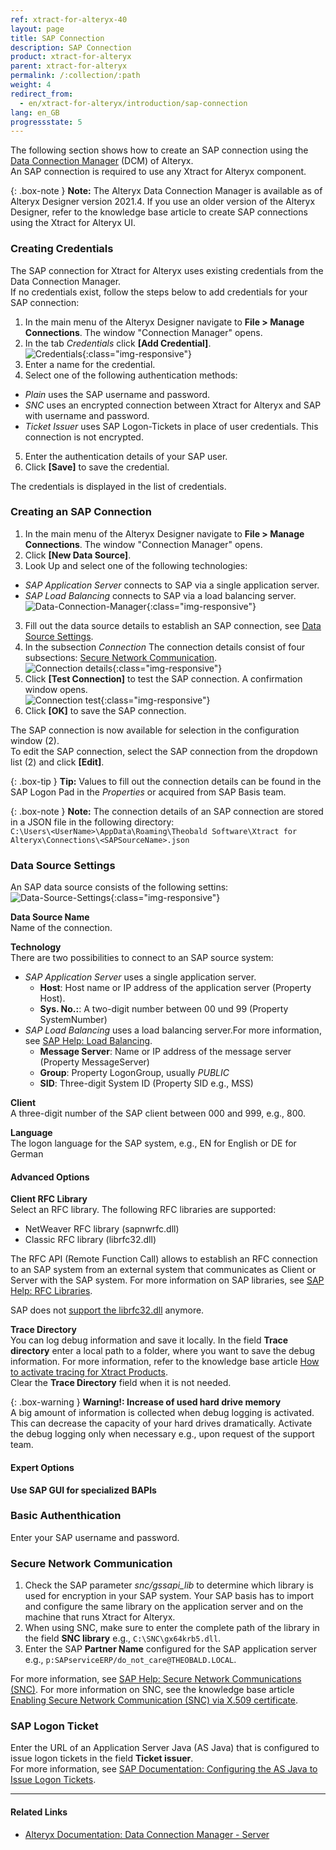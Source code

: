 ```yaml
---
ref: xtract-for-alteryx-40
layout: page
title: SAP Connection 
description: SAP Connection
product: xtract-for-alteryx
parent: xtract-for-alteryx
permalink: /:collection/:path
weight: 4
redirect_from:
  - en/xtract-for-alteryx/introduction/sap-connection
lang: en_GB
progressstate: 5
---
```


The following section shows how to create an SAP connection using the [Data Connection Manager](https://help.alteryx.com/20231/designer/dcm-designer) (DCM) of Alteryx.<br>
An SAP connection is required to use any Xtract for Alteryx component.

{: .box-note }
**Note:** The Alteryx Data Connection Manager is available as of Alteryx Designer version 2021.4. 
If you use an older version of the Alteryx Designer, refer to the knowledge base article []() to create SAP connections using the Xtract for Alteryx UI.

### Creating Credentials
The SAP connection for Xtract for Alteryx uses existing credentials from the Data Connection Manager.<br>
If no credentials exist, follow the steps below to add credentials for your SAP connection:

1. In the main menu of the Alteryx Designer navigate to **File > Manage Connections**. The window "Connection Manager" opens.
2. In the tab *Credentials* click **[Add Credential]**.<br>
![Credentials](/img/content/xfa/dcm/credentials.png){:class="img-responsive"}
3. Enter a name for the credential.
4. Select one of the following authentication methods: <br>
- *Plain* uses the SAP username and password.
- *SNC* uses an encrypted connection between Xtract for Alteryx and SAP with username and password. 
- *Ticket Issuer* uses SAP Logon-Tickets in place of user credentials. This connection is not encrypted.
5. Enter the authentication details of your SAP user.
6. Click **[Save]** to save the credential.

The credentials is displayed in the list of credentials.

### Creating an SAP Connection

1. In the main menu of the Alteryx Designer navigate to **File > Manage Connections**. The window "Connection Manager" opens.
2. Click **[New Data Source]**.<br>
3. Look Up and select one of the following technologies:<br>
- *SAP Application Server* connects to SAP via a single application server.
- *SAP Load Balancing* connects to SAP via a load balancing server.<br>
![Data-Connection-Manager](/img/content/xfa/dcm/data-connection-manager.png){:class="img-responsive"}
3. Fill out the data source details to establish an SAP connection, see [Data Source Settings](#data-source-settings). <br>
4. In the subsection *Connection* The connection details consist of four subsections: 
[Secure Network Communication](#authentication).<br>
![Connection details](/img/content/xfa/xfa_connection-det.png){:class="img-responsive"}
4. Click **[Test Connection]** to test the SAP connection. A confirmation window opens.<br>
![Connection test](/img/content/xfa/xfa_test-con.png){:class="img-responsive"}
5. Click **[OK]** to save the SAP connection.

The SAP connection is now available for selection in the configuration window (2).<br>
To edit the SAP connection, select the SAP connection from the dropdown list (2) and click **[Edit]**.

{: .box-tip }
**Tip:** Values to fill out the connection details can be found in the SAP Logon Pad in the *Properties* or acquired from SAP Basis team.

{: .box-note }
**Note:** The connection details of an SAP connection are stored in a JSON file in the following directory:<br>
`C:\Users\<UserName>\AppData\Roaming\Theobald Software\Xtract for Alteryx\Connections\<SAPSourceName>.json`

### Data Source Settings

An SAP data source consists of the following settins:<br>
![Data-Source-Settings](/img/content/xfa/dcm/data-source-settings.png){:class="img-responsive"}

**Data Source Name**<br>
Name of the connection.

**Technology**<br>
There are two possibilities to connect to an SAP source system:
- *SAP Application Server* uses a single application server.
	- **Host**:  Host name or IP address of the application server (Property Host).
	- **Sys. No.:**: A two-digit number between 00 und 99 (Property SystemNumber)
- *SAP Load Balancing* uses a load balancing server.For more information, see [SAP Help: Load Balancing](https://help.sap.com/saphelp_nwpi711/helpdata/en/c4/3a644c505211d189550000e829fbbd/content.htm?no_cache=true).
	- **Message Server**: Name or IP address of the message server (Property MessageServer) 
	- **Group**: Property LogonGroup, usually *PUBLIC*
	- **SID**: Three-digit System ID (Property SID e.g., MSS) 
	
**Client**<br>
A three-digit number of the SAP client between 000 and 999, e.g., 800.

**Language**<br> 
The logon language for the SAP system, e.g., EN for English or DE for German

#### Advanced Options

**Client RFC Library**<br>
Select an RFC library. The following RFC libraries are supported:
- NetWeaver RFC library (sapnwrfc.dll)
- Classic RFC library (librfc32.dll)

The RFC API (Remote Function Call) allows to establish an RFC connection to an SAP system from an external system that communicates as Client or Server with the SAP system. 
For more information on SAP libraries, see [SAP Help: RFC Libraries](https://help.sap.com/saphelp_nwpi71/helpdata/de/45/18e96cd26321a1e10000000a1553f6/frameset.htm). 

SAP does not [support the librfc32.dll](https://blogs.sap.com/2012/08/15/support-for-classic-rfc-library-ends-march-2016/) anymore. 

**Trace Directory**<br>
You can log debug information and save it locally. In the field **Trace directory** enter a local path to a folder, where you want to save the debug information.
For more information, refer to the knowledge base article [How to activate tracing for Xtract Products](https://support.theobald-software.com/helpdesk/KB/View/14455-how-to-activate-tracing-for-xtract-products).<br>
Clear the **Trace Directory** field when it is not needed.

{: .box-warning }
**Warning!: Increase of used hard drive memory** <br>
A big amount of information is collected when debug logging is activated. This can decrease the capacity of your hard drives dramatically.
Activate the debug logging only when necessary e.g., upon request of the support team.

#### Expert Options

**Use SAP GUI for specialized BAPIs**<br>

### Basic Authenthication

Enter your SAP username and password.

### Secure Network Communication

1. Check the SAP parameter *snc/gssapi_lib* to determine which library is used for encryption in your SAP system.
Your SAP basis has to import and configure the same library on the application server and on the machine that runs Xtract for Alteryx.
2. When using SNC, make sure to enter the complete path of the library in the field **SNC library** e.g., ``C:\SNC\gx64krb5.dll``.
3. Enter the SAP **Partner Name** configured for the SAP application server e.g., ``p:SAPserviceERP/do_not_care@THEOBALD.LOCAL``.

For more information, see [SAP Help: Secure Network Communications (SNC)](https://help.sap.com/viewer/6f3e0bea6c4b101484fcf5305b4d624b/7.01.22/en-US/e656f466e99a11d1a5b00000e835363f.html).
For more information on SNC, see the knowledge base article [Enabling Secure Network Communication (SNC) via X.509 certificate](https://kb.theobald-software.com/sap/enable-snc-using-pse-file).

### SAP Logon Ticket

Enter the URL of an Application Server Java (AS Java) that is configured to issue logon tickets in the field **Ticket issuer**. <br>
For more information, see [SAP Documentation: Configuring the AS Java to Issue Logon Tickets](https://help.sap.com/doc/saphelp_nw75/7.5.5/EN-US/4a/412251343f2ab1e10000000a42189c/frameset.htm).

*****
#### Related Links
- [Alteryx Documentation: Data Connection Manager - Server](https://help.alteryx.com/20223/server/dcm-server)